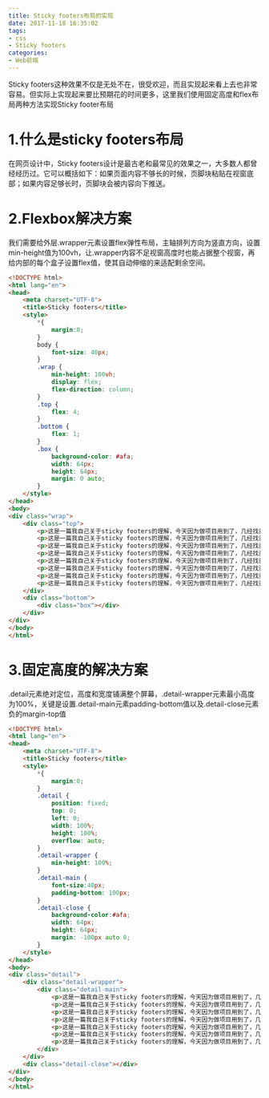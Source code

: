 ```yaml
---
title: Sticky footers布局的实现
date: 2017-11-18 16:35:02
tags:
- css
- Sticky footers
categories:
- Web前端
---
```

Sticky footers这种效果不仅是无处不在，很受欢迎，而且实现起来看上去也非常容易。但实际上实现起来要比预期花的时间更多，这里我们使用固定高度和flex布局两种方法实现Sticky footer布局
<!--more-->
# 1.什么是sticky footers布局
在网页设计中，Sticky footers设计是最古老和最常见的效果之一，大多数人都曾经经历过。它可以概括如下：如果页面内容不够长的时候，页脚块粘贴在视窗底部；如果内容足够长时，页脚块会被内容向下推送。
# 2.Flexbox解决方案
我们需要给外层.wrapper元素设置flex弹性布局，主轴排列方向为竖直方向，设置min-height值为100vh，让.wrapper内容不足视窗高度时也能占据整个视窗，再给内部的每个盒子设置flex值，使其自动伸缩的来适配剩余空间。
```html
<!DOCTYPE html>
<html lang="en">
<head>
    <meta charset="UTF-8">
    <title>Sticky footers</title>
    <style>
        *{
            margin:0;
        }
        body {
            font-size: 40px;
        }
        .wrap {
            min-height: 100vh;
            display: flex;
            flex-direction: column;
        }
        .top {
            flex: 4;
        }
        .bottom {
            flex: 1;
        }
        .box {
            background-color: #afa;
            width: 64px;
            height: 64px;
            margin: 0 auto;
        }
    </style>
</head>
<body>
<div class="wrap">
    <div class="top">
        <p>这是一篇我自己关于sticky footers的理解，今天因为做项目用到了，几经找资料，终于搞懂了，就赶紧记下来，免得忘记了！</p>
        <p>这是一篇我自己关于sticky footers的理解，今天因为做项目用到了，几经找资料，终于搞懂了，就赶紧记下来，免得忘记了！</p>
        <p>这是一篇我自己关于sticky footers的理解，今天因为做项目用到了，几经找资料，终于搞懂了，就赶紧记下来，免得忘记了！</p>
        <p>这是一篇我自己关于sticky footers的理解，今天因为做项目用到了，几经找资料，终于搞懂了，就赶紧记下来，免得忘记了！</p>
        <p>这是一篇我自己关于sticky footers的理解，今天因为做项目用到了，几经找资料，终于搞懂了，就赶紧记下来，免得忘记了！</p>
        <p>这是一篇我自己关于sticky footers的理解，今天因为做项目用到了，几经找资料，终于搞懂了，就赶紧记下来，免得忘记了！</p>
        <p>这是一篇我自己关于sticky footers的理解，今天因为做项目用到了，几经找资料，终于搞懂了，就赶紧记下来，免得忘记了！</p>
        <p>这是一篇我自己关于sticky footers的理解，今天因为做项目用到了，几经找资料，终于搞懂了，就赶紧记下来，免得忘记了！</p>
    </div>
    <div class="bottom">
        <div class="box"></div>
    </div>
</div>
</body>
</html>
```
# 3.固定高度的解决方案
.detail元素绝对定位，高度和宽度铺满整个屏幕，.detail-wrapper元素最小高度为100%，关键是设置.detail-main元素padding-bottom值以及.detail-close元素负的margin-top值
```html
<!DOCTYPE html>
<html lang="en">
<head>
    <meta charset="UTF-8">
    <title>Sticky footers</title>
    <style>
        *{
            margin:0;
        }
        .detail {
            position: fixed;
            top: 0;
            left: 0;
            width: 100%;
            height: 100%;
            overflow: auto;
        }
        .detail-wrapper {
            min-height: 100%;
        }
        .detail-main {
            font-size:40px;
            padding-bottom: 100px;
        }
        .detail-close {
            background-color:#afa;
            width: 64px;
            height: 64px;
            margin: -100px auto 0;
        }
    </style>
</head>
<body>
<div class="detail">
    <div class="detail-wrapper">
        <div class="detail-main">
            <p>这是一篇我自己关于sticky footers的理解，今天因为做项目用到了，几经找资料，终于搞懂了，就赶紧记下来，免得忘记了！</p>
            <p>这是一篇我自己关于sticky footers的理解，今天因为做项目用到了，几经找资料，终于搞懂了，就赶紧记下来，免得忘记了！</p>
            <p>这是一篇我自己关于sticky footers的理解，今天因为做项目用到了，几经找资料，终于搞懂了，就赶紧记下来，免得忘记了！</p>
            <p>这是一篇我自己关于sticky footers的理解，今天因为做项目用到了，几经找资料，终于搞懂了，就赶紧记下来，免得忘记了！</p>
            <p>这是一篇我自己关于sticky footers的理解，今天因为做项目用到了，几经找资料，终于搞懂了，就赶紧记下来，免得忘记了！</p>
            <p>这是一篇我自己关于sticky footers的理解，今天因为做项目用到了，几经找资料，终于搞懂了，就赶紧记下来，免得忘记了！</p>
            <p>这是一篇我自己关于sticky footers的理解，今天因为做项目用到了，几经找资料，终于搞懂了，就赶紧记下来，免得忘记了！</p>
        </div>
    </div>
    <div class="detail-close"></div>
</div>
</body>
</html>
```